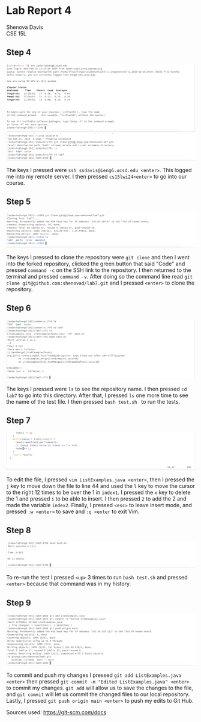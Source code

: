 # Lab Report 4

Shenova Davis  
CSE 15L

## Step 4

![Image](labreport4step4.png)
![Image](labreport4step4pt2.png) 

The keys I pressed were `ssh ssdavis@ieng6.ucsd.edu <enter>`. This logged me into my remote server. I then pressed `cs15lwi24<enter>` to go into our course. 

## Step 5

![Image](labreport4step5.png)

The keys I pressed to clone the repository were `git clone` and then I went into the forked repository, clicked the green button that said "Code" and pressed `command -c` on the SSH link to the repository. I then returned to the terminal and pressed `command -v`. After doing so the command line read `git clone git@github.com:shenovad/lab7.git` and I pressed `<enter>` to clone the repository. 

## Step 6

![Image](labreport4step6.png)

The keys I pressed were `ls` to see the repository name. I then pressed `cd lab7` to go into this directory. After that, I pressed `ls` one more time to see the name of the test file. I then pressed `bash test.sh ` to run the tests.  

## Step 7

![Image](labreport4step7.png)

To edit the file, I pressed `vim ListExamples.java <enter>`, then I pressed the `j` key to move down the file to line 44 and used the `l` key to move the cursor to the right 12 times to be over the 1 in `index1`. I pressed the `x` key to delete the 1 and pressed `i` to be able to insert. I then pressed `2` to add the 2 and made the variable `index2`. Finally, I pressed `<esc>` to leave insert mode, and pressed `:w <enter>` to save and `:q <enter` to exit Vim. 

## Step 8 

![Image](labreport4step8.png)

To re-run the test I pressed `<up>` 3 times to run `bash test.sh` and pressed `<enter>` because that command was in my history.

## Step 9 

![Image](labreport4step9.png)

To commit and push my changes I pressed `git add ListExamples.java <enter>` then pressed `git commit -m "Edited ListExamples.java" <enter>` to commit my changes. `git add` will allow us to save the changes to the file, and `git commit` will let us commit the changed files to our local repository. Lastly, I pressed `git push origin main <enter>` to push my edits to Git Hub. 

Sources used: https://git-scm.com/docs
